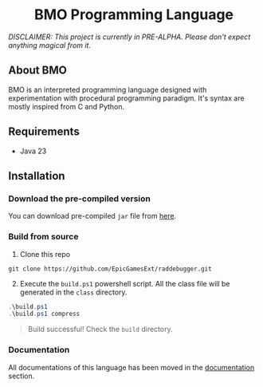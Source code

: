 <h1 align="center">
	BMO Programming Language
</h1>

*DISCLAIMER: This project is currently in PRE-ALPHA. Please don't expect anything magical from it.*


## About BMO
BMO is an interpreted programming language designed with experimentation with procedural programming paradigm. It's syntax are mostly inspired from C and Python. 

## Requirements
- Java 23

## Installation
### Download the pre-compiled version
You can download pre-compiled `jar` file from [here](https://github.com/ShamsParvezArka/BMO/releases/download/bmo/bmo.jar).
### Build from source
1. Clone this repo
```shell
git clone https://github.com/EpicGamesExt/raddebugger.git
```
2. Execute the `build.ps1` powershell script. All the class file will be generated in the `class` directory.
```powershell
.\build.ps1
.\build.ps1 compress
```
> Build successful! Check the `build` directory.

### Documentation
All documentations of this language has been moved in the [documentation](https://github.com/ShamsParvezArka/BMO/blob/main/DOCUMENTATION.md) section.